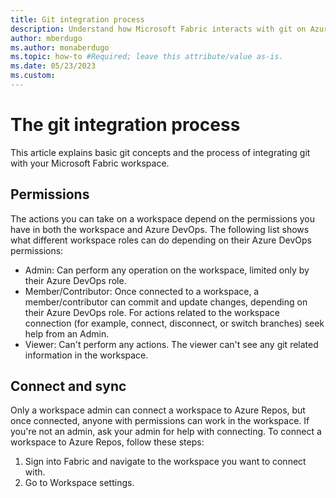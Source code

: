 ```yaml
---
title: Git integration process
description: Understand how Microsoft Fabric interacts with git on Azure Repos
author: mberdugo
ms.author: monaberdugo
ms.topic: how-to #Required; leave this attribute/value as-is.
ms.date: 05/23/2023
ms.custom: 
---
```


# The git integration process

This article explains basic git concepts and the process of integrating git with your Microsoft Fabric workspace.

## Permissions

The actions you can take on a workspace depend on the permissions you have in both the workspace and Azure DevOps. The following list shows what different workspace roles can do depending on their Azure DevOps permissions:

- Admin: Can perform any operation on the workspace, limited only by their Azure DevOps role.
- Member/Contributor: Once connected to a workspace, a member/contributor can commit and update changes, depending on their Azure DevOps role. For actions related to the workspace connection (for example, connect, disconnect, or switch branches) seek help from an Admin.
- Viewer: Can't perform any actions. The viewer can't see any git related information in the workspace.

## Connect and sync

Only a workspace admin can connect a workspace to Azure Repos, but once connected, anyone with permissions can work in the workspace. If you're not an admin, ask your admin for help with connecting. To connect a workspace to Azure Repos, follow these steps:

1. Sign into Fabric and navigate to the workspace you want to connect with.
1. Go to Workspace settings.

